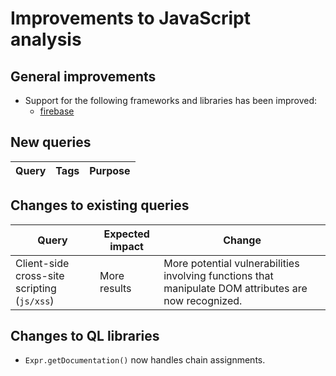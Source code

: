 # Improvements to JavaScript analysis

## General improvements

* Support for the following frameworks and libraries has been improved:
  - [firebase](https://www.npmjs.com/package/firebase)

## New queries

| **Query**                                                                 | **Tags**                                                          | **Purpose**                                                                                                                                                                            |
|---------------------------------------------------------------------------|-------------------------------------------------------------------|----------------------------------------------------------------------------------------------------------------------------------------------------------------------------------------|


## Changes to existing queries

| **Query**                      | **Expected impact**          | **Change**                                                                |
|--------------------------------|------------------------------|---------------------------------------------------------------------------|
| Client-side cross-site scripting (`js/xss`) | More results | More potential vulnerabilities involving functions that manipulate DOM attributes are now recognized. |

## Changes to QL libraries

* `Expr.getDocumentation()` now handles chain assignments.
